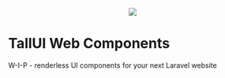 <p align="center">
        <img src="https://raw.githubusercontent.com/usetall/tallui-art/main/logo/logo-gh.png" />
</p>

# TallUI Web Components
W-I-P - renderless UI components for your next Laravel website
